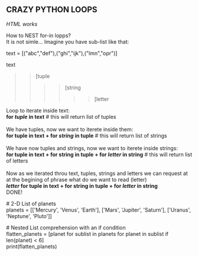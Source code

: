 <h2>CRAZY PYTHON LOOPS</h2>
<i>HTML works</i>
<p>
  How to NEST for-in lopps? <br />
  It is not simle...
  Imagine you have sub-list like that:
  
  text = [("abc","def"),("ghi","ijk"),("lmn","opr")]
  
  text<br />
  >>[tuple<br />
  >>>>[string<br />
  >>>>>>[letter<br />
  
  Loop to iterate inside text:<br />
  <b>for <i>tuple</i> in text</b>   # this will return list of tuples<br />
  <br />
  We have tuples, now we want to iterete inside them:<br />
  <b>for tuple in text + for <i>string</i> in tuple</b>   # this will return list of strings<br />
  <br />
  We have now tuples and strings, now we want to iterete inside strings:<br />
  <b>for tuple in text + for string in tuple + for <i>letter</i> in string</b>  # this will return list of letters<br />
  <br />
  Now as we iterated throu text, tuples, strings and letters we can request at at the begining of phrase what do we want to read (letter)<br />
  <b><i>letter</i> for tuple in text + for string in tuple + for <i>letter</i> in string</b><br />
  DONE!
</p>



<p>
# 2-D List of planets <br>
planets = [['Mercury', 'Venus', 'Earth'], ['Mars', 'Jupiter', 'Saturn'], ['Uranus', 'Neptune', 'Pluto']] 
</p>
<p>
# Nested List comprehension with an if condition <br> 
flatten_planets = [planet for sublist in planets for planet in sublist if len(planet) < 6] 
<br>          
print(flatten_planets) </p>
